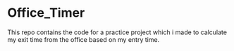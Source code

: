 # Office_Timer
This repo contains the code for a practice project which i made to calculate my exit time from the office based on my entry time.
